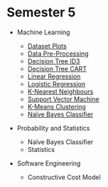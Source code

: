 # Semester 5

- Machine Learning
  - [Dataset Plots](./Machine%20Learning/01%20Dataset%20Plots)
  - [Data Pre-Processing](./Machine%20Learning/02%20Data%20Pre-Processing)
  - [Decision Tree ID3](./Machine%20Learning/03%20Decision%20Tree%20ID3)
  - [Decision Tree CART](./Machine%20Learning/04%20Decision%20Tree%20CART)
  - [Linear Regression](./Machine%20Learning/05%20Linear%20Regression)
  - [Logistic Regression](./Machine%20Learning/06%20Logistic%20Regression)
  - [K-Nearest Neighbours](./Machine%20Learning/07%20K-Nearest%20Neighbours)
  - [Support Vector Machine](./Machine%20Learning/08%20Support%20Vector%20Machine)
  - [K-Means Clustering](./Machine%20Learning/09%20K-Means%20Clustering)
  - [Naïve Bayes Classifier](./Machine%20Learning/10%20Naive%20Bayes%20Classifier)

- Probability and Statistics
  - Naïve Bayes Classifier
  - Statistics

- Software Engineering
  - Constructive Cost Model
